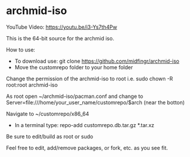 # archmid-iso

YouTube Video: https://youtu.be/i3-Ys7th4Pw

This is the 64-bit source for the archmid iso.

How to use:
- To download use:  git clone https://github.com/midfingr/archmid-iso
- Move the customrepo folder to your home folder

Change the permission of the archmid-iso to root
i.e. sudo chown -R root:root archmid-iso

As root open ~/archmid-iso/pacman.conf and change to Server=file:///home/your_user_name/customrepo/$arch (near the botton)

Navigate to ~/customrepo/x86_64
- In a terminal type:
repo-add customrepo.db.tar.gz *.tar.xz

Be sure to edit/build as root or sudo

Feel free to edit, add/remove packages, or fork, etc. as you see fit.
